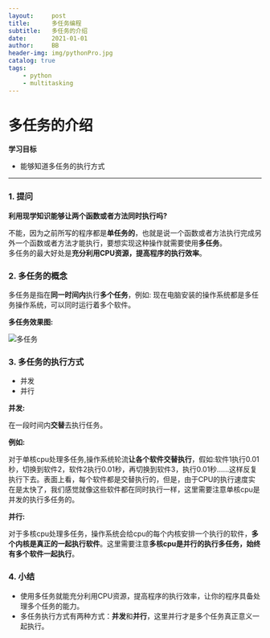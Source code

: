 ```yaml
---
layout:     post
title:      多任务编程
subtitle:   多任务的介绍
date:       2021-01-01
author:     BB
header-img: img/pythonPro.jpg
catalog: true
tags:
    - python
    - multitasking
---
```




多任务的介绍
============

**学习目标**

-   能够知道多任务的执行方式

* * * * *

### 1. 提问 

**利用现学知识能够让两个函数或者方法同时执行吗?**

不能，因为之前所写的程序都是**单任务的**，也就是说一个函数或者方法执行完成另外一个函数或者方法才能执行，要想实现这种操作就需要使用**多任务**。\
多任务的最大好处是**充分利用CPU资源，提高程序的执行效率**。

### 2. 多任务的概念 

多任务是指在**同一时间内**执行**多个任务**，例如:
现在电脑安装的操作系统都是多任务操作系统，可以同时运行着多个软件。

**多任务效果图:**

![多任务](https://www.hualigs.cn/image/60b39cd014c17.jpg)

### 3. 多任务的执行方式 

-   并发
-   并行

**并发:**

在一段时间内**交替**去执行任务。

**例如:**

对于单核cpu处理多任务,操作系统轮流**让各个软件交替执行**，假如:软件1执行0.01秒，切换到软件2，软件2执行0.01秒，再切换到软件3，执行0.01秒……这样反复执行下去。表面上看，每个软件都是交替执行的，但是，由于CPU的执行速度实在是太快了，我们感觉就像这些软件都在同时执行一样，这里需要注意单核cpu是并发的执行多任务的。

**并行:**

对于多核cpu处理多任务，操作系统会给cpu的每个内核安排一个执行的软件，**多个内核是真正的一起执行软件**。这里需要注意**多核cpu是并行的执行多任务，始终有多个软件一起执行**。

### 4. 小结 

-   使用多任务就能充分利用CPU资源，提高程序的执行效率，让你的程序具备处理多个任务的能力。
-   多任务执行方式有两种方式：**并发**和**并行**，这里并行才是多个任务真正意义一起执行。